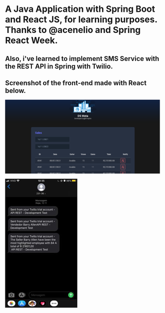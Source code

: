 # A Java Application with Spring Boot and React JS, for learning purposes. Thanks to @acenelio and Spring React Week.

## Also, i've learned to implement SMS Service with the REST API in Spring with Twilio. 
## Screenshot of the front-end made with React below.

![alt text](/frontend/src/assets/img/print.png)

![alt text](/frontend/src/assets/img/print2.png)


